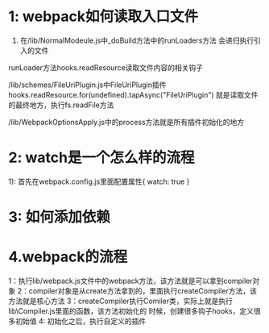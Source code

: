 # 1: webpack如何读取入口文件
1) 在/lib/NormalModeule.js中_doBuild方法中的runLoaders方法
会递归执行引入的文件

runLoader方法hooks.readResource读取文件内容的相关钩子

/lib/schemes/FileUriPlugin.js中FileUriPlugin插件hooks.readResource.for(undefined).tapAsync("FileUriPlugin")
就是读取文件的最终地方，执行fs.readFile方法

/lib/WebpackOptionsApply.js中的process方法就是所有插件初始化的地方

# 2: watch是一个怎么样的流程
1): 首先在webpack.config.js里面配置属性{ watch: true }





# 3: 如何添加依赖


# 4.webpack的流程
1：执行lib/webpack.js文件中的webpack方法，该方法就是可以拿到compiler对象
2：compiler对象是从create方法拿到的，里面执行createCompiler方法，该方法就是核心方法
3：createCompiler执行Comiler类，实际上就是执行lib\Compiler.js里面的函数，该方法初始化的
时候，创建很多钩子hooks，定义很多初始值
4: 初始化之后，执行自定义的插件
